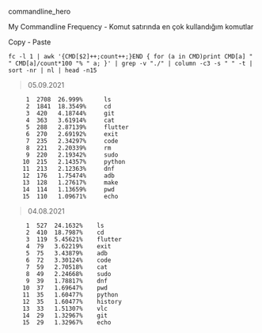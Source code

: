 
<p style='text-align: justify;'> commandline_hero </p>



<p style='text-align: justify;'> My Commandline Frequency - Komut satırında en çok kullandığım komutlar </p>

Copy - Paste
```
fc -l 1 | awk '{CMD[$2]++;count++;}END { for (a in CMD)print CMD[a] " " CMD[a]/count*100 "% " a; }' | grep -v "./" | column -c3 -s " " -t | sort -nr | nl | head -n15
```
>05.09.2021
```
     1  2708  26.999%      ls
     2  1841  18.3549%     cd
     3  420   4.18744%     git
     4  363   3.61914%     cat
     5  288   2.87139%     flutter
     6  270   2.69192%     exit
     7  235   2.34297%     code
     8  221   2.20339%     rm
     9  220   2.19342%     sudo
    10  215   2.14357%     python
    11  213   2.12363%     dnf
    12  176   1.75474%     adb
    13  128   1.27617%     make
    14  114   1.13659%     pwd
    15  110   1.09671%     echo
```
> 04.08.2021
```
     1  527  24.1632%    ls
     2  410  18.7987%    cd
     3  119  5.45621%    flutter
     4  79   3.62219%    exit
     5  75   3.43879%    adb
     6  72   3.30124%    code
     7  59   2.70518%    cat
     8  49   2.24668%    sudo
     9  39   1.78817%    dnf
    10  37   1.69647%    pwd
    11  35   1.60477%    python
    12  35   1.60477%    history
    13  33   1.51307%    vlc
    14  29   1.32967%    git
    15  29   1.32967%    echo
```
